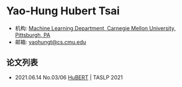 # Yao-Hung Hubert Tsai

- 机构: [Machine Learning Department, Carnegie Mellon University, Pittsburgh, PA](../Institutions/CMU_美国卡内基梅隆大学.md)
- 邮箱: yaohungt@cs.cmu.edu

## 论文列表

- 2021.06.14 No.03/06 [HuBERT](../Models/Speech_Representaion/2021.06.14_HuBERT.md) | TASLP 2021